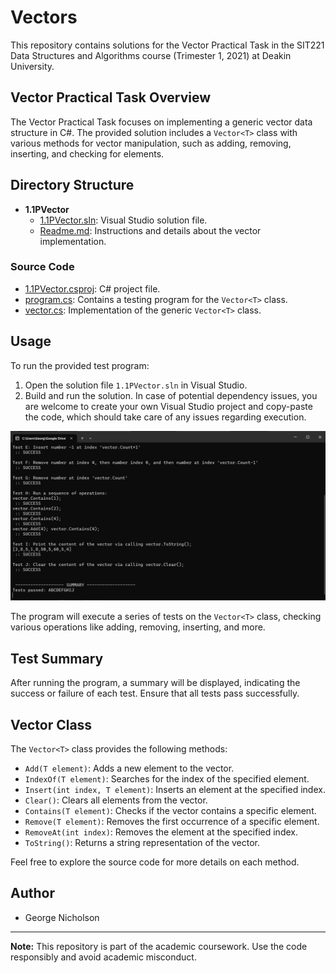 # Vectors

This repository contains solutions for the Vector Practical Task in the SIT221 Data Structures and Algorithms course (Trimester 1, 2021) at Deakin University.

## Vector Practical Task Overview

The Vector Practical Task focuses on implementing a generic vector data structure in C#. The provided solution includes a `Vector<T>` class with various methods for vector manipulation, such as adding, removing, inserting, and checking for elements.

## Directory Structure

- **1.1PVector**
  - [1.1PVector.sln](./1.1PVector/1.1PVector.sln): Visual Studio solution file.
  - [Readme.md](./1.1PVector/Readme.md): Instructions and details about the vector implementation.

### Source Code
- [1.1PVector.csproj](./1.1PVector/1.1PVector.csproj): C# project file.
- [program.cs](./1.1PVector/program.cs): Contains a testing program for the `Vector<T>` class.
- [vector.cs](./1.1PVector/vector.cs): Implementation of the generic `Vector<T>` class.

## Usage

To run the provided test program:

1. Open the solution file `1.1PVector.sln` in Visual Studio.
2. Build and run the solution. In case of potential dependency issues, you are welcome to create your own Visual Studio project and copy-paste the code, which should take care of any issues regarding execution.

![Vector Tests](VectorTestsSuccessfullyCompleted.png)

The program will execute a series of tests on the `Vector<T>` class, checking various operations like adding, removing, inserting, and more.

## Test Summary

After running the program, a summary will be displayed, indicating the success or failure of each test. Ensure that all tests pass successfully.


## Vector<T> Class

The `Vector<T>` class provides the following methods:

- `Add(T element)`: Adds a new element to the vector.
- `IndexOf(T element)`: Searches for the index of the specified element.
- `Insert(int index, T element)`: Inserts an element at the specified index.
- `Clear()`: Clears all elements from the vector.
- `Contains(T element)`: Checks if the vector contains a specific element.
- `Remove(T element)`: Removes the first occurrence of a specific element.
- `RemoveAt(int index)`: Removes the element at the specified index.
- `ToString()`: Returns a string representation of the vector.

Feel free to explore the source code for more details on each method.

## Author

- George Nicholson

---

**Note:** This repository is part of the academic coursework. Use the code responsibly and avoid academic misconduct.


